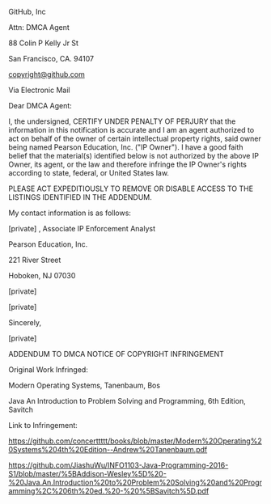 GitHub, Inc

Attn: DMCA Agent

88 Colin P Kelly Jr St

San Francisco, CA. 94107

copyright@github.com 

 

Via Electronic Mail

 

 

Dear DMCA Agent:

 

I, the undersigned, CERTIFY UNDER PENALTY OF PERJURY that the information in this notification is accurate and I am an agent authorized to act on behalf of the owner of certain intellectual property rights, said owner being named Pearson Education, Inc. ("IP Owner"). I have a good faith belief that the material(s) identified below is not authorized by the above IP Owner, its agent, or the law and therefore infringe the IP Owner's rights according to state, federal, or United States law.

 

PLEASE ACT EXPEDITIOUSLY TO REMOVE OR DISABLE ACCESS TO THE LISTINGS IDENTIFIED IN THE ADDENDUM.

 

My contact information is as follows:

 

[private]  , Associate IP Enforcement Analyst

Pearson Education, Inc.

221 River Street

Hoboken, NJ 07030

[private]  

[private]  

 

Sincerely,

 

[private]  

 

ADDENDUM TO DMCA NOTICE OF COPYRIGHT INFRINGEMENT

 

Original Work Infringed:

Modern Operating Systems, Tanenbaum, Bos

Java An Introduction to Problem Solving and Programming, 6th Edition, Savitch

 

Link to Infringement:

https://github.com/concerttttt/books/blob/master/Modern%20Operating%20Systems%204th%20Edition--Andrew%20Tanenbaum.pdf

https://github.com/JiashuWu/INFO1103-Java-Programming-2016-S1/blob/master/%5BAddison-Wesley%5D%20-%20Java.An.Introduction%20to%20Problem%20Solving%20and%20Programming%2C%206th%20ed.%20-%20%5BSavitch%5D.pdf

 

 

 
